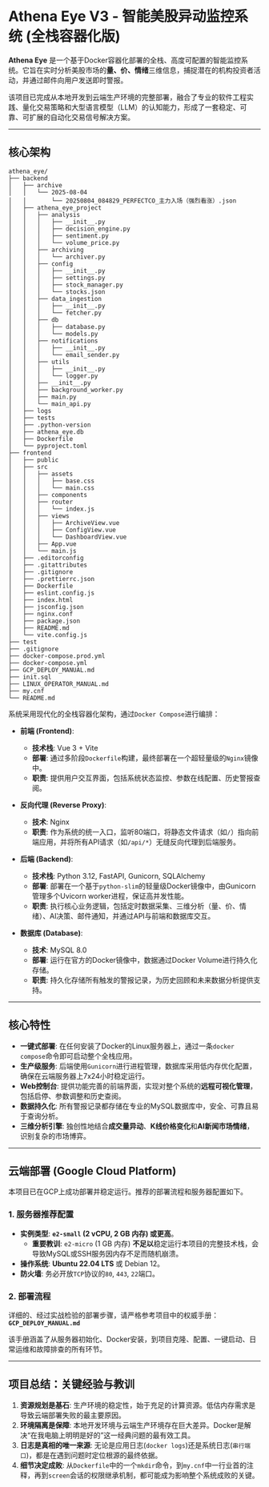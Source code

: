 # Athena Eye V3 - 智能美股异动监控系统 (全栈容器化版)

**Athena Eye** 是一个基于Docker容器化部署的全栈、高度可配置的智能监控系统。它旨在实时分析美股市场的**量、价、情绪**三维信息，捕捉潜在的机构投资者活动，并通过邮件向用户发送即时警报。

该项目已完成从本地开发到云端生产环境的完整部署，融合了专业的软件工程实践、量化交易策略和大型语言模型（LLM）的认知能力，形成了一套稳定、可靠、可扩展的自动化交易信号解决方案。

---

## 核心架构
```
athena_eye/
├── backend
│   ├── archive
│   │   └── 2025-08-04
│   │       └── 20250804_084829_PERFECTCO_主力入场（强烈看涨）.json
│   ├── athena_eye_project
│   │   ├── analysis
│   │   │   ├── __init__.py
│   │   │   ├── decision_engine.py
│   │   │   ├── sentiment.py
│   │   │   └── volume_price.py
│   │   ├── archiving
│   │   │   └── archiver.py
│   │   ├── config
│   │   │   ├── __init__.py
│   │   │   ├── settings.py
│   │   │   ├── stock_manager.py
│   │   │   └── stocks.json
│   │   ├── data_ingestion
│   │   │   ├── __init__.py
│   │   │   └── fetcher.py
│   │   ├── db
│   │   │   ├── database.py
│   │   │   └── models.py
│   │   ├── notifications
│   │   │   ├── __init__.py
│   │   │   └── email_sender.py
│   │   ├── utils
│   │   │   ├── __init__.py
│   │   │   └── logger.py
│   │   ├── __init__.py
│   │   ├── background_worker.py
│   │   ├── main.py
│   │   └── main_api.py
│   ├── logs
│   ├── tests
│   ├── .python-version
│   ├── athena_eye.db
│   ├── Dockerfile
│   └── pyproject.toml
├── frontend
│   ├── public
│   ├── src
│   │   ├── assets
│   │   │   ├── base.css
│   │   │   └── main.css
│   │   ├── components
│   │   ├── router
│   │   │   └── index.js
│   │   ├── views
│   │   │   ├── ArchiveView.vue
│   │   │   ├── ConfigView.vue
│   │   │   └── DashboardView.vue
│   │   ├── App.vue
│   │   └── main.js
│   ├── .editorconfig
│   ├── .gitattributes
│   ├── .gitignore
│   ├── .prettierrc.json
│   ├── Dockerfile
│   ├── eslint.config.js
│   ├── index.html
│   ├── jsconfig.json
│   ├── nginx.conf
│   ├── package.json
│   ├── README.md
│   └── vite.config.js
├── test
├── .gitignore
├── docker-compose.prod.yml
├── docker-compose.yml
├── GCP_DEPLOY_MANUAL.md
├── init.sql
├── LINUX_OPERATOR_MANUAL.md
├── my.cnf
└── README.md
```

系统采用现代化的全栈容器化架构，通过`Docker Compose`进行编排：

*   **前端 (Frontend)**:
    *   **技术栈**: Vue 3 + Vite
    *   **部署**: 通过多阶段`Dockerfile`构建，最终部署在一个超轻量级的`Nginx`镜像中。
    *   **职责**: 提供用户交互界面，包括系统状态监控、参数在线配置、历史警报查阅。

*   **反向代理 (Reverse Proxy)**:
    *   **技术**: Nginx
    *   **职责**: 作为系统的统一入口，监听80端口，将静态文件请求（如`/`）指向前端应用，并将所有API请求（如`/api/*`）无缝反向代理到后端服务。

*   **后端 (Backend)**:
    *   **技术栈**: Python 3.12, FastAPI, Gunicorn, SQLAlchemy
    *   **部署**: 部署在一个基于`python-slim`的轻量级Docker镜像中，由Gunicorn管理多个Uvicorn worker进程，保证高并发性能。
    *   **职责**: 执行核心业务逻辑，包括定时数据采集、三维分析（量、价、情绪）、AI决策、邮件通知，并通过API与前端和数据库交互。

*   **数据库 (Database)**:
    *   **技术**: MySQL 8.0
    *   **部署**: 运行在官方的Docker镜像中，数据通过Docker Volume进行持久化存储。
    *   **职责**: 持久化存储所有触发的警报记录，为历史回顾和未来数据分析提供支持。

---

## 核心特性

*   **一键式部署**: 在任何安装了Docker的Linux服务器上，通过一条`docker compose`命令即可启动整个全栈应用。
*   **生产级服务**: 后端使用`Gunicorn`进行进程管理，数据库采用低内存优化配置，确保在云端服务器上7x24小时稳定运行。
*   **Web控制台**: 提供功能完善的前端界面，实现对整个系统的**远程可视化管理**，包括启停、参数调整和历史查阅。
*   **数据持久化**: 所有警报记录都存储在专业的MySQL数据库中，安全、可靠且易于查询分析。
*   **三维分析引擎**: 独创性地结合**成交量异动**、**K线价格变化**和**AI新闻市场情绪**，识别复杂的市场博弈。

---

## 云端部署 (Google Cloud Platform)

本项目已在GCP上成功部署并稳定运行。推荐的部署流程和服务器配置如下。

### 1. 服务器推荐配置
*   **实例类型**: **`e2-small` (2 vCPU, 2 GB 内存) 或更高**。
    *   **重要教训**: `e2-micro` (1 GB 内存) **不足以**稳定运行本项目的完整技术栈，会导致MySQL或SSH服务因内存不足而随机崩溃。
*   **操作系统**: **Ubuntu 22.04 LTS** 或 Debian 12。
*   **防火墙**: 务必开放`TCP`协议的`80`, `443`, `22`端口。

### 2. 部署流程
详细的、经过实战检验的部署步骤，请严格参考项目中的权威手册：
**`GCP_DEPLOY_MANUAL.md`**

该手册涵盖了从服务器初始化、Docker安装，到项目克隆、配置、一键启动、日常运维和故障排查的所有环节。

---

## 项目总结：关键经验与教训

1.  **资源规划是基石**: 生产环境的稳定性，始于充足的计算资源。低估内存需求是导致云端部署失败的最主要原因。
2.  **环境隔离是保障**: 本地开发环境与云端生产环境存在巨大差异。Docker是解决“在我电脑上明明是好的”这一经典问题的最有效工具。
3.  **日志是真相的唯一来源**: 无论是应用日志(`docker logs`)还是系统日志(`串行端口`)，都是在遇到问题时定位根源的最终依据。
4.  **细节决定成败**: 从`Dockerfile`中的一个`mkdir`命令，到`my.cnf`中一行业首的注释，再到`screen`会话的权限继承机制，都可能成为影响整个系统成败的关键。

